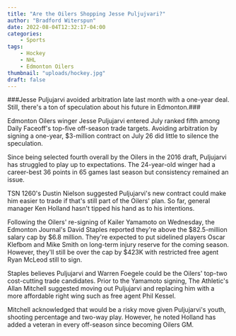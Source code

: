 ```yaml
---
title: "Are the Oilers Shopping Jesse Puljujvari?"
author: "Bradford Witerspun"
date: 2022-08-04T12:32:17-04:00
categories: 
    - Sports
tags:
    - Hockey
    - NHL
    - Edmonton Oilers
thumbnail: "uploads/hockey.jpg"
draft: false
---
```


###Jesse Puljujarvi avoided arbitration late last month with a one-year deal. Still, there's a ton of speculation about his future in Edmonton.###

Edmonton Oilers winger Jesse Puljujarvi entered July ranked fifth among Daily Faceoff's top-five off-season trade targets. Avoiding arbitration by signing a one-year, $3-million contract on July 26 did little to silence the speculation.

Since being selected fourth overall by the Oilers in the 2016 draft, Puljujarvi has struggled to play up to expectations. The 24-year-old winger had a career-best 36 points in 65 games last season but consistency remained an issue.

TSN 1260's Dustin Nielson suggested Puljujarvi's new contract could make him easier to trade if that's still part of the Oilers' plan. So far, general manager Ken Holland hasn't tipped his hand as to his intentions.

Following the Oilers' re-signing of Kailer Yamamoto on Wednesday, the Edmonton Journal's David Staples reported they're above the $82.5-million salary cap by $6.8 million. They're expected to put sidelined players Oscar Klefbom and Mike Smith on long-term injury reserve for the coming season. However, they'll still be over the cap by $423K with restricted free agent Ryan McLeod still to sign.

Staples believes Puljujarvi and Warren Foegele could be the Oilers' top-two cost-cutting trade candidates. Prior to the Yamamoto signing, The Athletic's Allan Mitchell suggested moving out Puljujarvi and replacing him with a more affordable right wing such as free agent Phil Kessel.

Mitchell acknowledged that would be a risky move given Puljujarvi's youth, shooting percentage and two-way play. However, he noted Holland has added a veteran in every off-season since becoming Oilers GM. 

